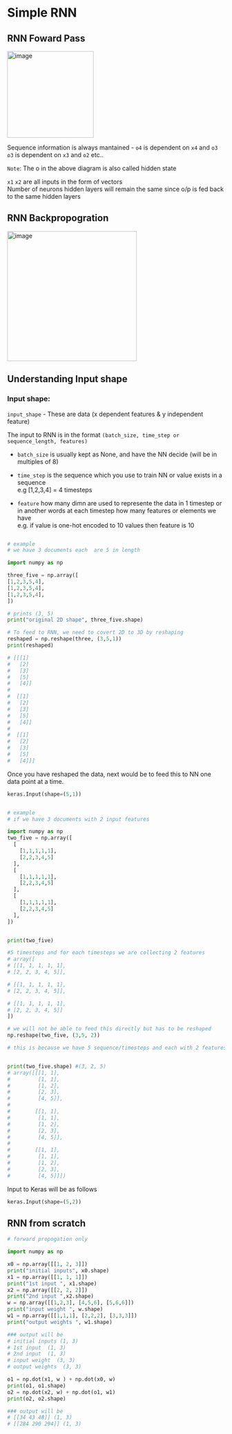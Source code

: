 # Simple RNN

## RNN Foward Pass


<img width="200" alt="image" src="https://github.com/rvbug/NLP/assets/10928536/0d975713-3c65-4718-9e7b-2c3ce011eeba">

Sequence information is always mantained -
`o4` is dependent on `x4` and `o3`  
`o3` is dependent on `x3` and `o2` etc..

`Note`: The o in the above diagram is also called hidden state  

`x1` `x2` are all inputs in the form of vectors   
Number of neurons hidden layers will remain the same since o/p is fed back to the same hidden layers


## RNN Backpropogration
<img width="300" alt="image" src="https://github.com/rvbug/NLP/assets/10928536/358b5c81-cde2-45ba-987e-1215536e2f28">



## Understanding Input shape


### Input shape:

`input_shape` - These are data (x dependent features & y independent feature)

The input to RNN is in the format 
`(batch_size, time_step or sequence_length, features)`

* `batch_size` is usually kept as None, and have the NN decide (will be in multiples of 8)

* `time_step` is the sequence which you use to train NN or value exists in a sequence  
    e.g [1,2,3,4] = 4 timesteps  

* `feature` how many dimn are used to represente the data in 1 timestep or in another words at each timestep how many features or elements we have  
    e.g. if value is one-hot encoded to 10 values then feature is 10
    
    

```python

# example 
# we have 3 documents each  are 5 in length

import numpy as np

three_five = np.array([
[1,2,3,5,4],
[1,2,3,5,4],
[1,2,3,5,4],
])

# prints (3, 5)
print("original 2D shape", three_five.shape)

# To feed to RNN, we need to covert 2D to 3D by reshaping
reshaped = np.reshape(three, (3,5,1))
print(reshaped)

# [[[1]
#   [2]
#   [3]
#   [5]
#   [4]]
#
#  [[1]
#   [2]
#   [3]
#   [5]
#   [4]]
#
#  [[1]
#   [2]
#   [3]
#   [5]
#   [4]]]

```

Once you have reshaped the data, next would be to feed this to NN one data point at a time.

```python
keras.Input(shape=(5,1))
```


```python

# example 
# if we have 3 documents with 2 input features

import numpy as np
two_five = np.array([
  [
    [1,1,1,1,1],
    [2,2,3,4,5]
  ],
  [
    [1,1,1,1,1],
    [2,2,3,4,5]
  ],
  [
    [1,1,1,1,1],
    [2,2,3,4,5]
  ],  
])


print(two_five)

#5 timesteps and for each timesteps we are collecting 2 features
# array([
# [[1, 1, 1, 1, 1],
# [2, 2, 3, 4, 5]],

# [[1, 1, 1, 1, 1],
# [2, 2, 3, 4, 5]],

# [[1, 1, 1, 1, 1],
# [2, 2, 3, 4, 5]]
])

# we will not be able to feed this directly but has to be reshaped
np.reshape(two_five, (3,5, 2))

# this is because we have 5 sequence/timesteps and each with 2 features


print(two_five.shape) #(3, 2, 5)
# array([[[1, 1],
#         [1, 1],
#         [1, 2],
#         [2, 3],
#         [4, 5]],
#
#        [[1, 1],
#         [1, 1],
#         [1, 2],
#         [2, 3],
#         [4, 5]],
#
#        [[1, 1],
#         [1, 1],
#         [1, 2],
#         [2, 3],
#         [4, 5]]])

```

Input to Keras will be as follows

```python
keras.Input(shape=(5,2))
```


## RNN from scratch
```python
# forward propogation only

import numpy as np

x0 = np.array([[1, 2, 3]])
print("initial inputs", x0.shape)
x1 = np.array([[1, 1, 1]])
print("1st input ", x1.shape)
x2 = np.array([[2, 2, 2]])
print("2nd input ",x2.shape)
w = np.array([[1,2,3], [4,5,6], [5,6,6]])
print("input weight ", w.shape)
w1 = np.array([[1,1,1], [2,2,2], [3,3,3]])
print("output weights ", w1.shape)

### output will be
# initial inputs (1, 3)
# 1st input  (1, 3)
# 2nd input  (1, 3)
# input weight  (3, 3)
# output weights  (3, 3)

o1 = np.dot(x1, w ) + np.dot(x0, w)
print(o1, o1.shape)
o2 = np.dot(x2, w) + np.dot(o1, w1)
print(o2, o2.shape)

### output will be
# [[34 43 48]] (1, 3)
# [[284 290 294]] (1, 3)

```

